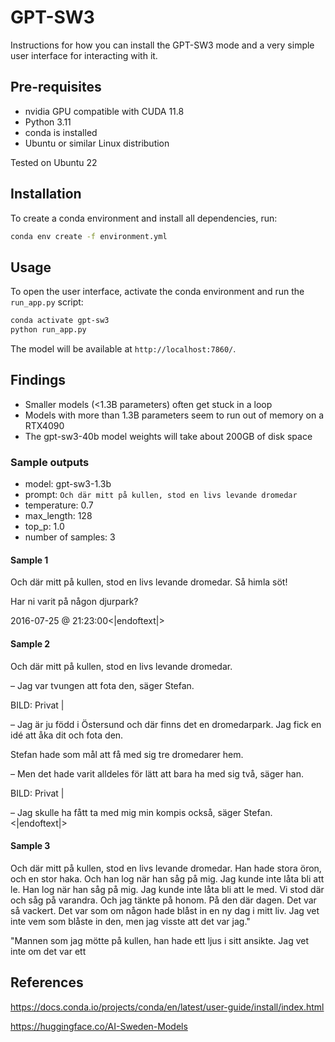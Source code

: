 # GPT-SW3

Instructions for how you can install the GPT-SW3 mode and a very simple user interface for interacting with it.

## Pre-requisites
* nvidia GPU compatible with CUDA 11.8
* Python 3.11
* conda is installed
* Ubuntu or similar Linux distribution

Tested on Ubuntu 22

## Installation

To create a conda environment and install all dependencies, run:
```bash
conda env create -f environment.yml
```

## Usage

To open the user interface, activate the conda environment and run the `run_app.py` script:
```bash
conda activate gpt-sw3
python run_app.py
```

The model will be available at `http://localhost:7860/`.

## Findings

* Smaller models (<1.3B parameters) often get stuck in a loop
* Models with more than 1.3B parameters seem to run out of memory on a RTX4090
* The gpt-sw3-40b model weights will take about 200GB of disk space

### Sample outputs
* model: gpt-sw3-1.3b
* prompt: `Och där mitt på kullen, stod en livs levande dromedar`
* temperature: 0.7
* max_length: 128
* top_p: 1.0
* number of samples: 3

####  Sample 1 

Och där mitt på kullen, stod en livs levande dromedar. Så himla söt!

Har ni varit på någon djurpark?

2016-07-25 @ 21:23:00<|endoftext|>

####  Sample 2 

Och där mitt på kullen, stod en livs levande dromedar.

– Jag var tvungen att fota den, säger Stefan.

BILD: Privat |

– Jag är ju född i Östersund och där finns det en dromedarpark. Jag fick en idé att åka dit och fota den.

Stefan hade som mål att få med sig tre dromedarer hem.

– Men det hade varit alldeles för lätt att bara ha med sig två, säger han.

BILD: Privat |

– Jag skulle ha fått ta med mig min kompis också, säger Stefan.<|endoftext|>

####  Sample 3 

Och där mitt på kullen, stod en livs levande dromedar. Han hade stora öron, och en stor haka. Och han log när han såg på mig. Jag kunde inte låta bli att le. Han log när han såg på mig. Jag kunde inte låta bli att le med. Vi stod där och såg på varandra. Och jag tänkte på honom. På den där dagen. Det var så vackert. Det var som om någon hade blåst in en ny dag i mitt liv. Jag vet inte vem som blåste in den, men jag visste att det var jag."

"Mannen som jag mötte på kullen, han hade ett ljus i sitt ansikte. Jag vet inte om det var ett

## References

https://docs.conda.io/projects/conda/en/latest/user-guide/install/index.html

https://huggingface.co/AI-Sweden-Models